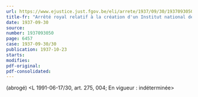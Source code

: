 ```yaml
---
url: https://www.ejustice.just.fgov.be/eli/arrete/1937/09/30/1937093050/justel
title-fr: "Arrêté royal relatif à la création d'un Institut national de Crédit agricole. Voir modification(s)"
date: 1937-09-30
source:
number: 1937093050
page: 6457
case: 1937-09-30/30
publication: 1937-10-23
starts:
modifies:
pdf-original:
pdf-consolidated:
---
```


(abrogé) <L 1991-06-17/30, art. 275, 004;  En vigueur :   indéterminée>
